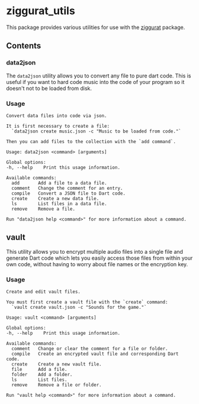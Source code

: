 # ziggurat_utils

This package provides various utilities for use with the [ziggurat]([URL](https://pub.dev/packages/ziggurat)) package.

## Contents

### data2json

The `data2json` utility allows you to convert any file to pure dart code. This is useful if you want to hard code music into the code of your program so it doesn't not to be loaded from disk.

### Usage

```shell
Convert data files into code via json.

It is first necessary to create a file:
  `data2json create music.json -c "Music to be loaded from code."`

Then you can add files to the collection with the `add command`.

Usage: data2json <command> [arguments]

Global options:
-h, --help    Print this usage information.

Available commands:
  add       Add a file to a data file.
  comment   Change the comment for an entry.
  compile   Convert a JSON file to Dart code.
  create    Create a new data file.
  ls        List files in a data file.
  remove    Remove a file.

Run "data2json help <command>" for more information about a command.
```

## vault

This utility allows you to encrypt multiple audio files into a single file and generate Dart code which lets you easily access those files from within your own code, without having to worry about file names or the encryption key.

### Usage

```shell
Create and edit vault files.

You must first create a vault file with the `create` command:
  `vault create vault.json -c "Sounds for the game."`

Usage: vault <command> [arguments]

Global options:
-h, --help    Print this usage information.

Available commands:
  comment   Change or clear the comment for a file or folder.
  compile   Create an encrypted vault file and corresponding Dart code.
  create    Create a new vault file.
  file      Add a file.
  folder    Add a folder.
  ls        List files.
  remove    Remove a file or folder.

Run "vault help <command>" for more information about a command.
```

